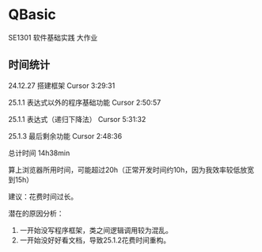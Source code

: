 # QBasic

SE1301 软件基础实践 大作业

## 时间统计
24.12.27 搭建框架
Cursor 3:29:31

25.1.1 表达式以外的程序基础功能
Cursor 2:50:57

25.1.1 表达式（递归下降法）
Cursor 5:31:32

25.1.3 最后剩余功能
Cursor 2:48:36

总计时间 14h38min

算上浏览器所用时间，可能超过20h（正常开发时间约10h，因为我效率较低放宽到15h）

建议：花费时间过长。

潜在的原因分析：
1. 一开始没写程序框架，类之间逻辑调用较为混乱。
2. 一开始没好好看文档，导致25.1.2花费时间重构。
